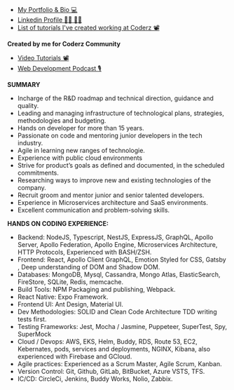 #### 

- [My Portfolio & Bio 💻](https://alonzo245.github.io/alon-alush/)
- [Linkedin Profile 👨‍💻 👩‍💻](https://www.facebook.com/groups/coderzcommunity/)
- [List of tutorials I've created working at Coderz 📽](https://github.com/coderz-dev/coderz-news/blob/main/README.md)

**Created by me for Coderz Community**

- [Video Tutorials 📽](https://www.youtube.com/channel/UCDoCEPVz8DewTIxeRDLgyyQ/videos)
- [Web Development Podcast 🎙](https://open.spotify.com/episode/2CfOtCEvqbEibWl3E07NuN)

**SUMMARY**

- Incharge of the R&D roadmap and technical direction, guidance and quality.
- Leading and managing infrastructure of technological plans, strategies, methodologies and budgeting.
- Hands on developer for more than 15 years.
- Passionate on code and mentoring junior developers in the tech industry.
- Agile in learning new ranges of technologie.
- Experience with public cloud environments
- Strive for product’s goals as defined and documented, in the scheduled commitments.
- Researching ways to improve new and existing technologies of the company.
- Recruit groom and mentor junior and senior talented developers.
- Experience in Microservices architecture and SaaS environments.
- Excellent communication and problem-solving skills.

**HANDS ON CODING EXPERIENCE:**

- Backend: NodeJS, Typescript, NestJS, ExpressJS, GraphQL, Apollo Server, Apollo Federation, Apollo Engine, Microservices Architecture, HTTP Protocols, Experienced with BASH/ZSH.
- Frontend: React, Apollo Client GraphQL, Emotion Styled for CSS, Gatsby , Deep understanding of DOM and Shadow DOM.
- Databases: MongoDB, Mysql, Cassandra, Mongo Atlas, ElasticSearch, FireStore, SQLite, Redis, memcache.
- Build Tools: NPM Packaging and publishing, Webpack.
- React Native: Expo Framework.
- Frontend UI: Ant Design, Material UI.
- Dev Methodologies: SOLID and Clean Code Architecture TDD writing tests first.
- Testing Frameworks: Jest, Mocha / Jasmine, Puppeteer, SuperTest, Spy, SuperMock
- Cloud / Devops: AWS, EKS, Helm, Buddy, RDS, Route 53, EC2, Kebernates, pods, services and deployments, NGINX, Kibana, also experienced with Firebase and GCloud.
- Agile practices: Experienced as a Scrum Master, Agile Scrum, Kanban.
- Version Control: Git, Github, GitLab, BitBucket, Azure VSTS, TFS.
- IC/CD: CircleCi, Jenkins, Buddy Works, Nolio, Zabbix.
